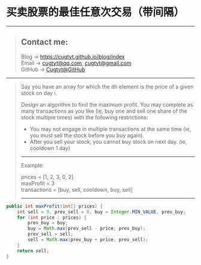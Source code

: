 # 买卖股票的最佳任意次交易（带间隔）

---
> ## Contact me:
> Blog -> <https://cugtyt.github.io/blog/index>  
> Email -> <cugtyt@qq.com>, <cugtyt@gmail.com>  
> GitHub -> [Cugtyt@GitHub](https://github.com/Cugtyt)

---

> Say you have an array for which the ith element is the price of a given stock on day i.
> 
> Design an algorithm to find the maximum profit. You may complete as many transactions as you like (ie, buy one and sell one share of the stock multiple times) with the following restrictions:
> 
> - You may not engage in multiple transactions at the same time (ie, you must sell the stock before you buy again).
> - After you sell your stock, you cannot buy stock on next day. (ie, cooldown 1 day)
> ---
> Example:
> 
> prices = [1, 2, 3, 0, 2]  
> maxProfit = 3  
> transactions = [buy, sell, cooldown, buy, sell]
>
> ---

``` java
public int maxProfit(int[] prices) {
    int sell = 0, prev_sell = 0, buy = Integer.MIN_VALUE, prev_buy;
    for (int price : prices) {
        prev_buy = buy;
        buy = Math.max(prev_sell - price, prev_buy);
        prev_sell = sell;
        sell = Math.max(prev_buy + price, prev_sell);
    }
    return sell;
}
```